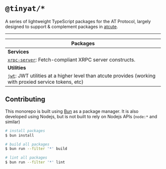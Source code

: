 # `@tinyat/*`

A series of lightweight TypeScript packages for the AT Protocol, largely
designed to support & complement packages in [atcute](https://github.com/mary-ext/atcute).

---

| Packages |
| -------- |
| **Services** |
| [`xrpc-server`](./packages/xrpc-server): Fetch-compliant XRPC server constructs. |
| **Utilities** |
| [`jwt`](./packages/jwt): JWT utilities at a higher level than atcute provides (working with proxied service tokens, etc) |

## Contributing

This monorepo is built using [Bun](https://bun.sh) as a package manager. It is
also developed using Nodejs, but is not built to rely on Nodejs APIs (`node:*`
and similar)

```bash
# install packages
$ bun install

# build all packages
$ bun run --filter '*' build

# lint all packages
$ bun run --filter '*' lint
```
